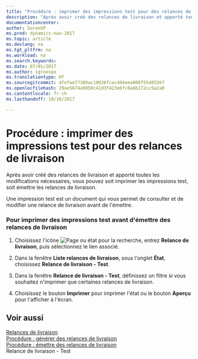 ```yaml
---
title: "Procédure : imprimer des impressions test pour des relances de livraison"
description: "Après avoir créé des relances de livraison et apporté toutes les modifications nécessaires, vous pouvez soit imprimer les impressions test, soit émettre les relances de livraison."
documentationcenter: 
author: SorenGP
ms.prod: dynamics-nav-2017
ms.topic: article
ms.devlang: na
ms.tgt_pltfrm: na
ms.workload: na
ms.search.keywords: 
ms.date: 07/01/2017
ms.author: sgroespe
ms.translationtype: HT
ms.sourcegitcommit: 4fefaef7380ac10836fcac404eea006f55d8556f
ms.openlocfilehash: 29ae5674a9950c41d3f423e6fc0a6b172cc5a2a0
ms.contentlocale: fr-ch
ms.lasthandoff: 10/16/2017

---
```

# <a name="how-to-print-test-reports-for-delivery-reminders"></a>Procédure : imprimer des impressions test pour des relances de livraison
Après avoir créé des relances de livraison et apporté toutes les modifications nécessaires, vous pouvez soit imprimer les impressions test, soit émettre les relances de livraison.  
  
 Une impression test est un document qui vous permet de consulter et de modifier une relance de livraison avant de l'émettre.  
  
### <a name="to-print-test-reports-before-issuing-delivery-reminders"></a>Pour imprimer des impressions test avant d'émettre des relances de livraison  
  
1.  Choisissez l'icône ![Page ou état pour la recherche](media/ui-search/search_small.png "icône Page ou état pour la recherche"), entrez **Relance de livraison**, puis sélectionnez le lien associé.  
  
2.  Dans la fenêtre **Liste relances de livraison**, sous l'onglet **État**, choisissez **Relance de livraison - Test**.  
  
3.  Dans la fenêtre **Relance de livraison - Test**, définissez un filtre si vous souhaitez n'imprimer que certaines relances de livraison.  
  
4.  Choisissez le bouton **Imprimer** pour imprimer l'état ou le bouton **Aperçu** pour l'afficher à l'écran.  
  
## <a name="see-also"></a>Voir aussi  
 [Relances de livraison](delivery-reminders.md)   
 [Procédure : générer des relances de livraison](how-to-generate-delivery-reminders.md)   
 [Procédure : émettre des relances de livraison](how-to-issue-delivery-reminders.md)   
 Relance de livraison - Test
